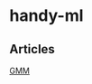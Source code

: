 # handy-ml


Articles
---

[GMM](https://mpatacchiola.github.io/blog/2020/07/31/gaussian-mixture-models.html)
